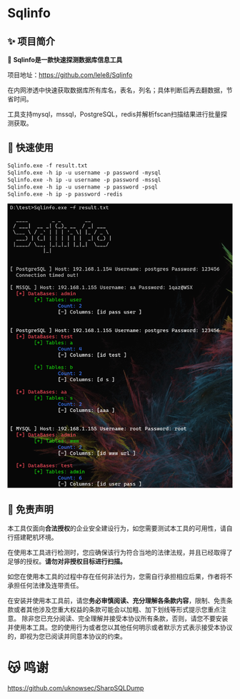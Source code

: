 # Sqlinfo

## **✨ 项目简介**

🦄 **Sqlinfo是一款快速探测数据库信息工具**

项目地址：https://github.com/lele8/Sqlinfo

在内网渗透中快速获取数据库所有库名，表名，列名；具体判断后再去翻数据，节省时间。

工具支持mysql，mssql，PostgreSQL，redis并解析fscan扫描结果进行批量探测获取。

## **🚀 快速使用**

```
Sqlinfo.exe -f result.txt
Sqlinfo.exe -h ip -u username -p password -mysql
Sqlinfo.exe -h ip -u username -p password -mssql
Sqlinfo.exe -h ip -u username -p password -psql
Sqlinfo.exe -h ip -p password -redis
```

![](./image/print.png)

## 📜 免责声明

本工具仅面向**合法授权**的企业安全建设行为，如您需要测试本工具的可用性，请自行搭建靶机环境。

在使用本工具进行检测时，您应确保该行为符合当地的法律法规，并且已经取得了足够的授权。**请勿对非授权目标进行扫描。**

如您在使用本工具的过程中存在任何非法行为，您需自行承担相应后果，作者将不承担任何法律及连带责任。

在安装并使用本工具前，请您**务必审慎阅读、充分理解各条款内容**，限制、免责条款或者其他涉及您重大权益的条款可能会以加粗、加下划线等形式提示您重点注意。 除非您已充分阅读、完全理解并接受本协议所有条款，否则，请您不要安装并使用本工具。您的使用行为或者您以其他任何明示或者默示方式表示接受本协议的，即视为您已阅读并同意本协议的约束。

# **😽 鸣谢**

https://github.com/uknowsec/SharpSQLDump
